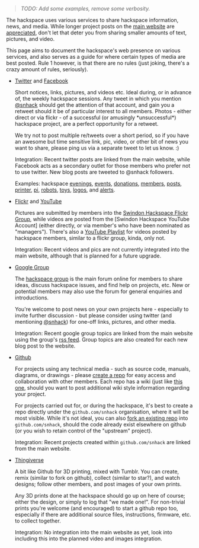 > *TODO: Add some examples, remove some verbosity.*

The hackspace uses various services to share hackspace information, news, and media.  While longer project posts on the [main website][Swindon Hackspace] are [appreciated](Contributing), don't let that deter you from sharing smaller amounts of text, pictures, and video.

This page aims to document the hackspace's web presence on various services, and also serves as a guide for where certain types of media are best posted.  Rule 1 however, is that there are no rules (just joking, there's a crazy amount of rules, seriously).


- [Twitter] and [Facebook]

    Short notices, links, pictures, and videos etc. Ideal during, or in advance of, the weekly hackspace sessions.  Any tweet in which you mention [@snhack] should get the attention of that account, and gain you a retweet should it be of particular interest to all members.  Photos - either direct or via flickr - of a successful (or amusingly \*unsuccessful\*) hackspace project, are a perfect opportunity for a retweet.

    We try not to post multiple re/tweets over a short period, so if you have an awesome but time sensitive link, pic, video, or other bit of news you want to share, please ping us via a separate tweet to let us know. :)

    Integration: Recent twitter posts are linked from the main website, while Facebook acts as a secondary outlet for those members who prefer not to use twitter.  New blog posts are tweeted to @snhack followers.

    Examples: hackspace [evenings], [events], [donations], [members], [posts], [printer], [pi], [robots], [toys], [logos], and [alerts].


- [Flickr] and [YouTube]

    Pictures are submitted by members into the [Swindon Hackspace Flickr Group][Flickr], while videos are posted from the [Swindon Hackspace YouTube Account] (either directly, or via member's who have been nominated as "managers").  There's also a [YouTube Playlist] for videos posted by hackspace members, similar to a flickr group, kinda, only not.

    Integration: Recent videos and pics are not currently integrated into the main website, although that is planned for a future upgrade.

    <!-- Please add some awesome examples here -->


- [Google Group]

    The [hackspace group][Google Group] is the main forum online for members to share ideas, discuss hackspace issues, and find help on projects, etc.  New or potential members may also use the forum for general enquiries and introductions.

    You're welcome to post news on your own projects here - especially to invite further discussion - but please consider using twitter (and mentioning [@snhack]) for one-off links, pictures, and other media.

    Integration: Recent google group topics are linked from the main website using the group's [rss feed][group rss].  Group topics are also created for each new blog post to the website.

    <!-- Please add some awesome examples here -->


- [Github]

    For projects using any technical media - such as source code, manuals, diagrams, or drawings - please  [create a repo] for easy access and collaboration with other members.  Each repo has a wiki (just like [this one](https://github.com/snhack/snhack.github.com/wiki/), should you want to post additional wiki style information regarding your project.

    For projects carried out for, or during the hackspace, it's best to create a repo directly under the `github.com/snhack` organisation, where it will be most visible.  While it's not ideal, you can also [fork an existing repo][Fork a Repo] into `github.com/snhack`, should the code already exist elsewhere on github (or you wish to retain control of the "upstream" project).

    Integration: Recent projects created within `github.com/snhack` are linked from the main website.

    <!-- Please add some awesome examples here -->

- [Thingiverse]

    A bit like Github for 3D printing, mixed with Tumblr.  You can create, remix (similar to fork on github), collect (similar to star?), and watch designs; follow other members, and post images of your own prints.

    Any 3D prints done at the hackspace should go up on here of course; either the design, or simply to log that "we made one!".  For non-trivial prints you're welcome (and encouraged) to start a github repo too, especially if there are additional source files, instructions, firmware, etc. to collect together.

    Integration: No integration into the main website as yet, look into including this into the planned video and images integration.

    <!-- Please add some awesome examples here -->




[Swindon Hackspace]: http://swindon.hackspace.org.uk/
[Google Group]: http://groups.google.com/group/swindon-hackspace
[Twitter]: http://twitter.com/snhack
[@snhack]: http://twitter.com/snhack
[YouTube]: http://www.youtube.com/user/snhackspace
[YouTube Playlist]: https://www.youtube.com/playlist?list=PLYuoVOMOzIhpehXWllA0vdYpHrcD5ouTd
[Flickr]: https://www.flickr.com/groups/swindon-hackspace/
[Facebook]: https://www.facebook.com/swindon.hackspace
[Github]: https://github.com/snhack
[Thingiverse]: http://www.thingiverse.com/Swindon-Hackspace/overview
[group rss]: https://groups.google.com/forum/feed/swindon-hackspace/topics/rss_v2_0.xml


[Create a Repo]: https://help.github.com/articles/create-a-repo
[Fork a Repo]: https://help.github.com/articles/fork-a-repo

[evenings]: https://twitter.com/gyrobotuk/status/389492739483500544
[donations]: https://twitter.com/AstroFraggle/status/453962547725864961
[posts]: https://twitter.com/snhack/status/394046443981246464
[events]: https://twitter.com/gyrobotuk/status/447351370396753920
[members]: https://twitter.com/MyMiniFactory/status/449238435631362049
[printer]: https://twitter.com/snhack/status/412213930023739392
[logos]: https://twitter.com/snhack/status/410871627225006080
[robots]: https://twitter.com/snhack/status/411526964806426624
[alerts]: https://twitter.com/snhack/status/418086658261934080
[toys]: https://twitter.com/snhack/status/418843921343852544
[pi]: https://twitter.com/snhack/status/433689378087796736